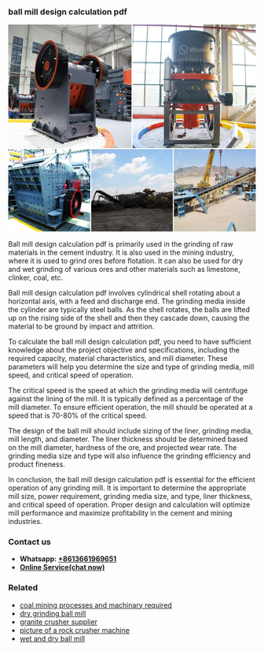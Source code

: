 <h3>ball mill design calculation pdf</h3><img src='1702259969.jpg' alt=''><p>Ball mill design calculation pdf is primarily used in the grinding of raw materials in the cement industry. It is also used in the mining industry, where it is used to grind ores before flotation. It can also be used for dry and wet grinding of various ores and other materials such as limestone, clinker, coal, etc.</p><p>Ball mill design calculation pdf involves cylindrical shell rotating about a horizontal axis, with a feed and discharge end. The grinding media inside the cylinder are typically steel balls. As the shell rotates, the balls are lifted up on the rising side of the shell and then they cascade down, causing the material to be ground by impact and attrition.</p><p>To calculate the ball mill design calculation pdf, you need to have sufficient knowledge about the project objective and specifications, including the required capacity, material characteristics, and mill diameter. These parameters will help you determine the size and type of grinding media, mill speed, and critical speed of operation.</p><p>The critical speed is the speed at which the grinding media will centrifuge against the lining of the mill. It is typically defined as a percentage of the mill diameter. To ensure efficient operation, the mill should be operated at a speed that is 70-80% of the critical speed.</p><p>The design of the ball mill should include sizing of the liner, grinding media, mill length, and diameter. The liner thickness should be determined based on the mill diameter, hardness of the ore, and projected wear rate. The grinding media size and type will also influence the grinding efficiency and product fineness.</p><p>In conclusion, the ball mill design calculation pdf is essential for the efficient operation of any grinding mill. It is important to determine the appropriate mill size, power requirement, grinding media size, and type, liner thickness, and critical speed of operation. Proper design and calculation will optimize mill performance and maximize profitability in the cement and mining industries.</p><h3>Contact us</h3><ul><li><strong>Whatsapp:&nbsp;<a href="https://wa.me/8613661969651">+8613661969651</a></strong></li><li><a href="https://swt.shibang-china.com/?git&amp;zhl&amp;ball mill design calculation pdf"><strong>Online Service(chat now)</strong></a></li></ul><h3>Related</h3><ul><li><a href='coal mining processes and machinary required.md'>coal mining processes and machinary required</a></li><li><a href='dry grinding ball mill.md'>dry grinding ball mill</a></li><li><a href='granite crusher supplier.md'>granite crusher supplier</a></li><li><a href='picture of a rock crusher machine.md'>picture of a rock crusher machine</a></li><li><a href='wet and dry ball mill.md'>wet and dry ball mill</a></li></ul>